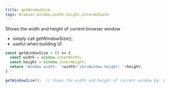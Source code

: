 ```yaml
---
title: getWindowSize
tags: browser,window,width,height,intermediate
---
```


Shows the width and height of current browser window

- simply call getWindowSize(); 
- useful when building UI

```js
const getWindowSize = () => {
  const width = window.innerWidth;
  const height = window.innerHeight;
  return 'Window width: '+width+'<br>Window height: '+height;
}
```

```js
getWindowSize();  // Shows the width and height of current window Eg: Window width: 1848  and  Window height: 949
```
